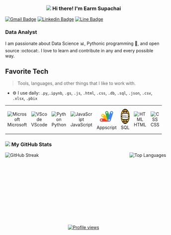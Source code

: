<!-- Heading -->
<h3 align="center"><img src = "https://raw.githubusercontent.com/MartinHeinz/MartinHeinz/master/wave.gif" width = 30px> Hi there! I'm Earm Supachai</h3>

<!-- contact -->
[![Gmail Badge](https://img.shields.io/badge/-supachairatchakoo@gmail.com-c14438?style=flat&logo=Gmail&logoColor=white)](mailto:supachairatchakoo@gmail.com "Connect via Email") 
[![Linkedin Badge](https://img.shields.io/badge/-SUPACHAI%20RATCHAKOO-0072b1?style=flat&logo=Linkedin&logoColor=white)](https://www.linkedin.com/in/supachai-ratchakoo-7b969a2a3?utm_source=share&utm_campaign=share_via&utm_content=profile&utm_medium=android_app "Connect on LinkedIn") 
[![Line Badge](https://img.shields.io/badge/earmrarm-00C300?style=lat&logo=line&logoColor=white)](https://line.me/ti/p/mFk6933tmb "Contact on Line")



### Data Analyst
I am passionate about Data Science 📊, Pythonic programming 🐍, and open source :octocat:. I love to learn and contribute in any and every possible way.


<!-- Skill Views -->

 <div>
<h2 align="left" id="macropower-tech">Favorite Tech</h2>

> Tools, languages, and other things that I like to work with.
- ⚙️ I use daily: `.py`,`.ipynb`, `.gs`, `.js`, `.html`, `.css`, `.db`, `.sql`, `.json`, `.csv`, `.xlsx`, `.pbix`
</div>

<!-- Skill Table -->

<div>
  <table style="border: 0px;">
    <tr>
      <td align="center" width="96">
        <img src="https://img.icons8.com/color/48/000000/microsoft.png" width="48" height="48" alt="Microsoft" />
        <br>Microsoft
      </td>
      <td align="center" width="96">
        <img src="https://img.icons8.com/color/48/000000/visual-studio-code-2019.png" width="48" height="48" alt="VScode" />
        <br>VScode
      </td>
      <td align="center" width="96">
        <img src="https://img.icons8.com/color/48/000000/python.png" width="48" height="48" alt="Python" />
        <br>Python
      </td>
      <td align="center" width="96">
        <img src="https://img.icons8.com/color/96/000000/javascript.png" width="48" height="48" alt="JavaScript" />
        <br>JavaScript
      </td>
      <td align="center" width="96">
        <img src="Google_Apps_Script.png" width="48" height="48" alt="Appscript" />
        <br>Appscript
      </td>
      <td align="center" width="96">
        <img src="SQL.png" width="48" height="48" alt="SQL" />
        <br>SQL
      </td>
      <td align="center" width="96">
        <img src="https://img.icons8.com/color/48/000000/html-5.png" width="48" height="48" alt="HTML" />
        <br>HTML
      </td>
      <td align="center" width="96">
        <img src="https://img.icons8.com/color/48/000000/css3.png" width="48" height="48" alt="CSS" />
        <br>CSS
      </td>
      <td align="center" width="96">
        <img src="https://img.icons8.com/color/48/000000/power-bi.png" width="48" height="48" alt="Power BI" />
        <br>Power BI
      </td>
      <td align="center" width="96">
        <img src="Tableau.png" width="48" height="48" alt="Tableau" />
        <br>Tableau
      </td>
      <td align="center" width="96">
        <img src="Line-notify.png" width="48" height="48" alt="Line Notify" />
        <br>Line Notify
      </td>
    </tr>
  </table>
</div>






<!-- My GitHub -->
### <img src="https://i.pinimg.com/originals/65/c4/f4/65c4f452571be1261e9c623f7da488ac.gif" width="18px"> My GitHub Stats 

<div style="display: flex;">
    <img src="https://github-readme-streak-stats.herokuapp.com?user=su-pa-chai&theme=dark&hide_border=true&border_radius=14" alt="GitHub Streak"   width="400px" height="192px"/>
    <img src="https://github-readme-stats.vercel.app/api/top-langs/?username=su-pa-chai&layout=compact&theme=dark&hide_border=true&border_radius=8" alt="Top Languages"  width="400px" height="192px"/>
</div>


<!-- Profile Views -->

<div align="center" style="margin: 40px;">
  <a href="https://github.com/su-pa-chai/">
    <img width="123px" src="https://komarev.com/ghpvc/?username=su-pa-chai&label=Profile%20views&color=DE002D&style=flat" alt="Profile views" />
  </a>
</div>

<!-- THE END -->



<!--
**su-pa-chai/su-pa-chai** is a ✨ _special_ ✨ repository because its `README.md` (this file) appears on your GitHub profile.

Here are some ideas to get you started:

- 🔭 I’m currently working on ...
- 🌱 I’m currently learning ...
- 👯 I’m looking to collaborate on ...
- 🤔 I’m looking for help with ...
- 💬 Ask me about ...
- 📫 How to reach me: ...
- 😄 Pronouns: ...
- ⚡ Fun fact: ...
-->

